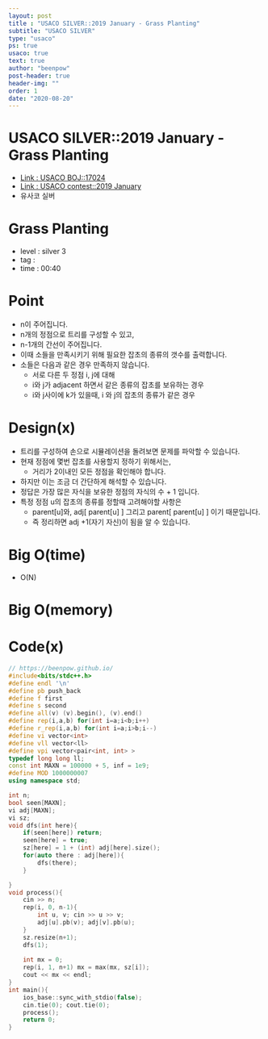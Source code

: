 ```yaml
---
layout: post
title : "USACO SILVER::2019 January - Grass Planting"
subtitle: "USACO SILVER"
type: "usaco"
ps: true
usaco: true
text: true
author: "beenpow"
post-header: true
header-img: ""
order: 1
date: "2020-08-20"
---
```


# USACO SILVER::2019 January - Grass Planting
- [Link : USACO BOJ::17024](https://www.acmicpc.net/problem/17024)
- [Link : USACO contest::2019 January](http://www.usaco.org/index.php?page=jan19results)
- 유사코 실버

# Grass Planting

- level : silver 3
- tag : 
- time : 00:40

# Point
- n이 주어집니다.
- n개의 정점으로 트리를 구성할 수 있고,
- n-1개의 간선이 주어집니다.
- 이때 소들을 만족시키기 위해 필요한 잡초의 종류의 갯수를 출력합니다.
- 소들은 다음과 같은 경우 만족하지 않습니다.
  - 서로 다른 두 정점 i, j에 대해
  - i와 j가 adjacent 하면서 같은 종류의 잡초를 보유하는 경우
  - i와 j사이에 k가 있을때, i 와 j의 잡초의 종류가 같은 경우

# Design(x)
- 트리를 구성하여 손으로 시뮬레이션을 돌려보면 문제를 파악할 수 있습니다.
- 현재 정점에 몇번 잡초를 사용할지 정하기 위해서는,
  - 거리가 2이내인 모든 정점을 확인해야 합니다.
- 하지만 이는 조금 더 간단하게 해석할 수 있습니다.
- 정답은 가장 많은 자식을 보유한 정점의 자식의 수 + 1 입니다.
- 특정 정점 u의 잡초의 종류를 정할때 고려해야할 사항은
  - parent[u]와, adj[ parent[u] ] 그리고 parent[ parent[u] ] 이기 때문입니다.
  - 즉 정리하면 adj +1(자기 자신)이 됨을 알 수 있습니다.

# Big O(time)
- O(N)

# Big O(memory)

# Code(x)

```cpp
// https://beenpow.github.io/
#include<bits/stdc++.h>
#define endl '\n'
#define pb push_back
#define f first
#define s second
#define all(v) (v).begin(), (v).end()
#define rep(i,a,b) for(int i=a;i<b;i++)
#define r_rep(i,a,b) for(int i=a;i>b;i--)
#define vi vector<int>
#define vll vector<ll>
#define vpi vector<pair<int, int> >
typedef long long ll;
const int MAXN = 100000 + 5, inf = 1e9;
#define MOD 1000000007
using namespace std;

int n;
bool seen[MAXN];
vi adj[MAXN];
vi sz;
void dfs(int here){
    if(seen[here]) return;
    seen[here] = true;
    sz[here] = 1 + (int) adj[here].size();
    for(auto there : adj[here]){
        dfs(there);
    }

}
void process(){
    cin >> n;
    rep(i, 0, n-1){
        int u, v; cin >> u >> v;
        adj[u].pb(v); adj[v].pb(u);
    }
    sz.resize(n+1);
    dfs(1);
    
    int mx = 0;
    rep(i, 1, n+1) mx = max(mx, sz[i]);
    cout << mx << endl;
}
int main(){
    ios_base::sync_with_stdio(false);
    cin.tie(0); cout.tie(0);
    process();
    return 0;
}
```
